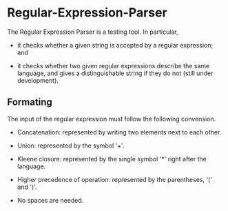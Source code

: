 # Regular-Expression-Parser

The Regular Expression Parser is a testing tool. In particular,

* it checks whether a given string is accepted by a regular expression; and

* it checks whether two given regular expressions describe the same language, and gives a distinguishable string if they do not (still under development).

## Formating

The input of the regular expression must follow the following convension.

* Concatenation: represented by writing two elements next to each other. 

* Union: represented by the symbol '+'. 

* Kleene closure: represented by the single symbol '*' right after the language. 

* Higher precedence of operation: represented by the parentheses, '(' and ')'.

* No spaces are needed.